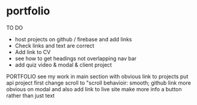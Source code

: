 # portfolio

TO DO

- host projects on github / firebase and add links
- Check links and text are correct
- Add link to CV
- see how to get headings not overlapping nav bar
- add quiz video & modal & client project

PORTFOLIO
see my work in main section with obvious link to projects
put api project first
change scroll to "scroll behavioir: smooth;
github link more obvious on modal and also add link to live site
make more info a button rather than just text
